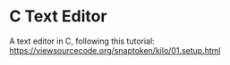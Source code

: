 # C Text Editor

A text editor in C, following this tutorial:
https://viewsourcecode.org/snaptoken/kilo/01.setup.html
